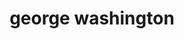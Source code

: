 ---
pid: ch507
title: george washington
location_transcription: Art Museum
coordinates: "[-75.180258761381, 39.964977485594]"
zipcode: '19111'
gen_neighborhood: Northeast Philadelphia
neighborhood: Lawndale,Castor Gardens
outside_phl: 
age: '52'
age_range: 50-59
instagram: 
image_file_name: ch_507.jpg
proposal_transcription: Monument is of george washington in uniform on horseback looking
  down the parkway
topic: Person,History
topic_summary: 0, 0
type: Sculpture Statue
keywords_other: george washington, art museum, parkway, benjamin franklin parkway
credit: 
image_labels: 
twitter: 
facebook: 
permalink: "/monuments/ch507/"
layout: item-page
---